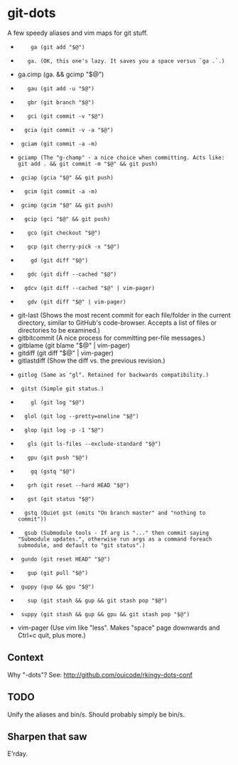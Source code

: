 git-dots
========

A few speedy aliases and vim maps for git stuff.

<!--
Requires: https://github.com/sharpsaw/perl-dots (for its bin/bin-docs)
Update by having sharpsaw/perl-dots then yy@" on the next line:
jjV}k!bin-docs
-->
*         ga (git add "$@")
*        ga. (OK, this one's lazy. It saves you a space versus `ga .`.)
*    ga.cimp (ga. && gcimp "$@")
*        gau (git add -u "$@")
*        gbr (git branch "$@")
*        gci (git commit -v "$@")
*       gcia (git commit -v -a "$@")
*      gciam (git commit -a -m)
*     gciamp (The "g-champ" - a nice choice when committing. Acts like: git add . && git commit -m "$@" && git push)
*      gciap (gcia "$@" && git push)
*       gcim (git commit -a -m)
*      gcimp (gcim "$@" && git push)
*       gcip (gci "$@" && git push)
*        gco (git checkout "$@")
*        gcp (git cherry-pick -x "$@")
*         gd (git diff "$@")
*        gdc (git diff --cached "$@")
*       gdcv (git diff --cached "$@" | vim-pager)
*        gdv (git diff "$@" | vim-pager)
*   git-last (Shows the most recent commit for each file/folder in the current directory, similar to GitHub's code-browser. Accepts a list of files or directories to be examined.)
* gitbitcommit (A nice process for committing per-file messages.)
*   gitblame (git blame "$@" | vim-pager)
*    gitdiff (git diff "$@" | vim-pager)
* gitlastdiff (Show the diff vs. the previous revision.)
*     gitlog (Same as "gl". Retained for backwards compatibility.)
*      gitst (Simple git status.)
*         gl (git log "$@")
*       glol (git log --pretty=oneline "$@")
*       glop (git log -p -1 "$@")
*        gls (git ls-files --exclude-standard "$@")
*        gpu (git push "$@")
*         gq (gstq "$@")
*        grh (git reset --hard HEAD "$@")
*        gst (git status "$@")
*       gstq (Quiet gst (omits "On branch master" and "nothing to commit"))
*       gsub (Submodule tools - If arg is "..." then commit saying "Submodule updates.", otherwise run args as a command foreach submodule, and default to "git status".)
*      gundo (git reset HEAD^ "$@")
*        gup (git pull "$@")
*      guppy (gup && gpu "$@")
*        sup (git stash && gup && git stash pop "$@")
*      suppy (git stash && gup && gpu && git stash pop "$@")
*  vim-pager (Use vim like "less". Makes "space" page downwards and Ctrl+c quit, plus more.)

Context
-------

Why "-dots"?  See: http://github.com/ouicode/rkingy-dots-conf

TODO
----

Unify the aliases and bin/s. Should probably simply be bin/s.

Sharpen that saw
----------------

E'rday.
